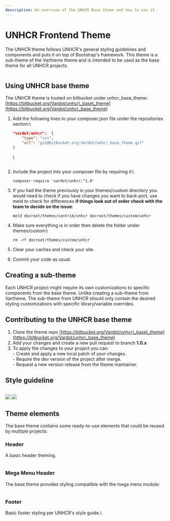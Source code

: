 ```yaml
---
description: An overview of the UNHCR Base theme and how to use it.
---
```


# UNHCR Frontend Theme

The UNHCR theme follows UNHCR's general styling guidelines and components and puts it on top of Bootstrap's framework. This theme is a sub-theme of the Vartheme theme and is intended to be used as the base theme for all UNHCR projects.

<figure><img src="../../.gitbook/assets/spaces_bydr6BR5VPqrbltmdnWL_uploads_git-blob-506eb7e57977d128d8f2bcf0f17eb026e5e302c6_Technical Documentation.jpg" alt=""><figcaption></figcaption></figure>

## Using UNHCR base theme

The UNHCR theme is hosted on bitbucket under unhcr\_base\_theme: [https://bitbucket.org/Vardot/unhcr\_base\_theme](https://bitbucket.org/Vardot/unhcr_base_theme)

1.  Add the following lines to your composer.json file under the repositories section:\\

    ```json
    "vardot/unhcr":  {
        "type": "vcs",
        "url": "git@bitbucket.org:Vardot/unhcr_base_theme.git"
    }
    ```

    \\

    <figure><img src="../../.gitbook/assets/composer (1).png" alt=""><figcaption></figcaption></figure>
2.  Include the project into your composer file by requiring it:\\

    ```
    composer require 'vardot/unhcr:^1.0'
    ```
3.  If you had the theme previously in your themes/custom directory you would need to check if you have changes you want to back-port, use meld to check for differences **if things look out of order check with the team to decide on the issue**:

    ```
    meld docroot/themes/contrib/unhcr docroot/themes/custom/unhcr 
    ```
4.  Make sure everything is in order then delete the folder under themes/custom:\\

    ```
    rm -rf docroot/themes/custom/unhcr
    ```
5. Clear your caches and check your site.
6. Commit your code as usual.

## Creating a sub-theme

Each UNHCR project might require its own customizations to specific components from the base theme. Unlike creating a sub-theme from Vartheme, The sub-theme from UNHCR should only contain the desired styling customizations with specific library/variable overrides.

## Contributing to the UNHCR base theme

1. Clone the theme repo [https://bitbucket.org/Vardot/unhcr\_base\_theme](https://bitbucket.org/Vardot/unhcr_base_theme)
2. Add your changes and create a new pull request to branch **1.0.x**
3. To apply the changes to your project you can:\
   \- Create and apply a new local patch of your changes.\
   \- Require the dev version of the project after merge.\
   \- Request a new version release from the theme maintainer.

## Style guideline

<img src="../../.gitbook/assets/Stylesheet 01.jpg" alt="" data-size="original">

![](<../../.gitbook/assets/Stylesheet 02.jpg>) ![](<../../.gitbook/assets/Tablet and Mobile typography.jpg>)

## Theme elements

The base theme contains some ready-to-use elements that could be reused by multiple projects:

### Header

A basic header theming.

<figure><img src="../../.gitbook/assets/The Global Compact on Refugees _ The Global Compact on Refugees _ UNHCR.png" alt=""><figcaption></figcaption></figure>

### Mega Menu Header

The base theme provides styling compatible with the mega menu module:

<figure><img src="../../.gitbook/assets/UNHCR, the UN Refugee Agency _ UNHCR.png" alt=""><figcaption></figcaption></figure>

### Footer

Basic footer styling per UNHCR's style guide.\\

<figure><img src="../../.gitbook/assets/image (1) (1) (1).png" alt=""><figcaption></figcaption></figure>
